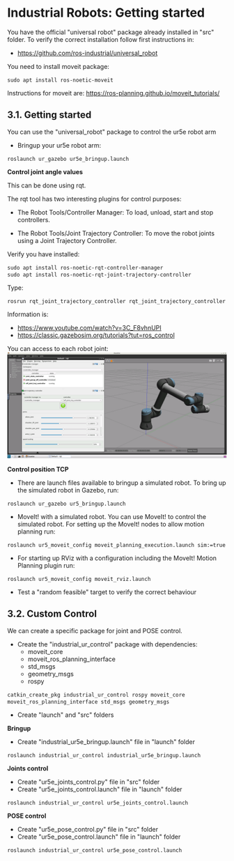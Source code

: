 # **Industrial Robots: Getting started** 

You have the official "universal robot" package already installed in "src" folder. To verify the correct installation follow first instructions in:
- https://github.com/ros-industrial/universal_robot

You need to install moveit package:
```shell
sudo apt install ros-noetic-moveit
```
Instructions for moveit are: https://ros-planning.github.io/moveit_tutorials/

## **3.1. Getting started**

You can use the "universal_robot" package to control the ur5e robot arm

- Bringup your ur5e robot arm:
```shell
roslaunch ur_gazebo ur5e_bringup.launch
```
**Control joint angle values**

This can be done using rqt.

The rqt tool has two interesting plugins for control purposes:

- The Robot Tools/Controller Manager: To load, unload, start and stop controllers.

- The Robot Tools/Joint Trajectory Controller: To move the robot joints using a Joint Trajectory Controller.

Verify you have installed:
```shell 
sudo apt install ros-noetic-rqt-controller-manager
sudo apt install ros-noetic-rqt-joint-trajectory-controller
```
Type:
```shell
rosrun rqt_joint_trajectory_controller rqt_joint_trajectory_controller
```

Information is:

- https://www.youtube.com/watch?v=3C_F8vhnUPI
- https://classic.gazebosim.org/tutorials?tut=ros_control

You can access to each robot joint:
![](./Images/02_getting_started_sw/1_rqt_ur5e.png)

**Control position TCP**

- There are launch files available to bringup a simulated robot. To bring up the simulated robot in Gazebo, run:
```shell
roslaunch ur_gazebo ur5_bringup.launch
```
- MoveIt! with a simulated robot. You can use MoveIt! to control the simulated robot. For setting up the MoveIt! nodes to allow motion planning run:
```shell
roslaunch ur5_moveit_config moveit_planning_execution.launch sim:=true
```

- For starting up RViz with a configuration including the MoveIt! Motion Planning plugin run:
```shell
roslaunch ur5_moveit_config moveit_rviz.launch
```
- Test a "random feasible" target to verify the correct behaviour

## **3.2. Custom Control**

We can create a specific package for joint and POSE control.

- Create the "industrial_ur_control" package with dependencies:
  - moveit_core
  - moveit_ros_planning_interface
  - std_msgs
  - geometry_msgs
  - rospy

```shell
catkin_create_pkg industrial_ur_control rospy moveit_core moveit_ros_planning_interface std_msgs geometry_msgs
```
- Create "launch" and "src" folders

**Bringup**

- Create "industrial_ur5e_bringup.launch" file in "launch" folder
```shell
roslaunch industrial_ur_control industrial_ur5e_bringup.launch
```

**Joints control**

- Create "ur5e_joints_control.py" file in "src" folder
- Create "ur5e_joints_control.launch" file in "launch" folder

```shell
roslaunch industrial_ur_control ur5e_joints_control.launch
```  

**POSE control**

- Create "ur5e_pose_control.py" file in "src" folder
- Create "ur5e_pose_control.launch" file in "launch" folder

```shell
roslaunch industrial_ur_control ur5e_pose_control.launch
``` 


